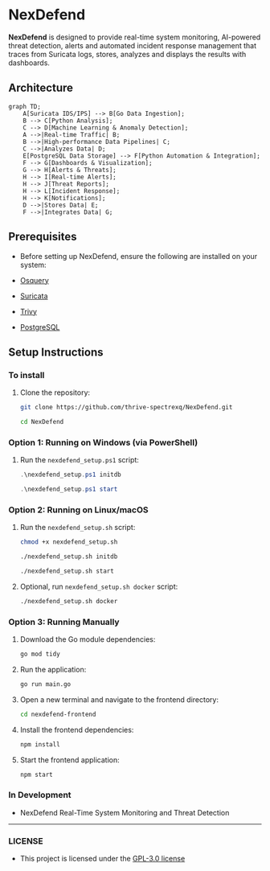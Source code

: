 # NexDefend

**NexDefend** is designed to provide real-time system monitoring, AI-powered threat detection, alerts and automated incident response management that traces from Suricata logs, stores, analyzes and displays the results with dashboards.

## Architecture

```mermaid
graph TD;
    A[Suricata IDS/IPS] --> B[Go Data Ingestion];
    B --> C[Python Analysis];
    C --> D[Machine Learning & Anomaly Detection];
    A -->|Real-time Traffic| B;
    B -->|High-performance Data Pipelines| C;
    C -->|Analyzes Data| D;
    E[PostgreSQL Data Storage] --> F[Python Automation & Integration];
    F --> G[Dashboards & Visualization];
    G --> H[Alerts & Threats];
    H --> I[Real-time Alerts];
    H --> J[Threat Reports];
    H --> L[Incident Response];
    H --> K[Notifications];
    D -->|Stores Data| E;
    F -->|Integrates Data| G;
```

## Prerequisites

- Before setting up NexDefend, ensure the following are installed on your system:

- [Osquery](https://osquery.io/downloads/official/5.14.1)
- [Suricata](https://suricata.io/download/)
- [Trivy](https://github.com/aquasecurity/trivy)
- [PostgreSQL](https://www.postgresql.org/download/)

## Setup Instructions

### To install

1. Clone the repository:

    ```bash
    git clone https://github.com/thrive-spectrexq/NexDefend.git
    ```

    ```bash
    cd NexDefend
    ```

### Option 1: Running on Windows (via PowerShell)

1. Run the `nexdefend_setup.ps1` script:

    ```powershell
    .\nexdefend_setup.ps1 initdb
    ```

    ```powershell
    .\nexdefend_setup.ps1 start
    ```

### Option 2: Running on Linux/macOS

1. Run the `nexdefend_setup.sh` script:

    ```bash
    chmod +x nexdefend_setup.sh
    ```

    ```bash
    ./nexdefend_setup.sh initdb
    ```

    ```bash
    ./nexdefend_setup.sh start
    ```

2. Optional, run `nexdefend_setup.sh docker` script:

    ```bash
    ./nexdefend_setup.sh docker
    ```

### Option 3: Running Manually

1. Download the Go module dependencies:

    ```bash
    go mod tidy
    ```

2. Run the application:

    ```bash
    go run main.go
    ```

3. Open a new terminal and navigate to the frontend directory:

    ```bash
    cd nexdefend-frontend
    ```

4. Install the frontend dependencies:

    ```bash
    npm install
    ```

5. Start the frontend application:

    ```bash
    npm start
    ```

### In Development

- NexDefend Real-Time System Monitoring and Threat Detection

---

### LICENSE

- This project is licensed under the [GPL-3.0 license](LICENSE)
